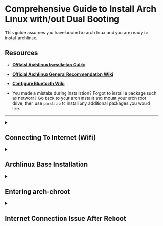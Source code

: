 # Comprehensive Guide to Install Arch Linux with/out Dual Booting

This guide assumes you have booted to arch linux and you are ready to install
archlinux.

## Resources

- **[Official Archlinux Installation Guide](https://wiki.archlinux.org/title/installation_guide)**
- **[Official Archlinux General Recommendation Wiki](https://wiki.archlinux.org/title/General_recommendations)**
- [**Configure Bluetooth Wiki**](https://wiki.archlinux.org/title/Bluetooth)

- You made a mistake during installation? Forgot to install a package such as
  network? Go back to your arch installt and mount your arch root drive, then
  use `pacstrap` to install any additional packages you would like.

---

<details>
<summary>

## Connecting To Internet (Wifi)

</summary>

- **[IWD Official Wiki](https://wiki.archlinux.org/title/iwd)**
- Arch comes with `iwd` package where it can automatically setup DHCP, but you
  have to enable DHCP because by default it's disabled.
- Another thing to keep in mind is that, by default arch uses `systemd-resolved`
  DNS manager. This can work without any issue but in certain circumstances (in
  my case, it wasn't working properly) it doesn’t work as intended especially
  with DHCP. In order to fix this, we have another option for DNS management
  which is switching to `resolvconf`.
- Make/modify the config file at `/etc/iwd/main.conf`, put the following config:

  ```bash
  [General]
  EnableNetworkConfiguration=true # Enable DHCP

  [Network]
  EnableIPv6=true                 # Enable acquiring IPv6
  RoutePriorityOffset=300         # Set route metric to choose better routing

  # If systemd-resolved doesn't work, then you may switch
  NameResolvingService=resolvconf # Switch to resolvconf from systemd-resolved
  ```

- After the configuration is set, restart `iwd` service, then connect to your
  wifi using `iwctl`.

  ```bash
  # Restart iwd service to apply configs
  systemctl restart iwd

  # Enter iwctl
  iwctl

  # 1. Get device/interface name
  [iwctl] device list

  # 2. Make sure it's poewered on
  [iwctl] device <dev-name> set-property Poewered on
  [iwctl] adapter <adapter-name> set-property Poewered on

  # 3. scan then get nearby networks
  [iwctl] station <dev-name> scan
  [iwctl] station <dev-name> get-networks

  # 4. Connect to your wifi
  [iwctl] station <dev-name> connect "SSID"

  # 5. quit iwctl and now you are connected!
  [iwctl] quit

  # Test your internet connection
  ping archlinux.org
  ```

</details>

<details>
<summary>

## Archlinux Base Installation

</summary>

Make sure to follow the steps and do necessary research if you don't understand
a step. You may occasionally encounter small notes that gives more clarification
as needed.

1. Try to connect to Wifi. (if not, follow the previous step)
2. To verify the boot mode, check the UEFI bitness. If it’s 64 then the system
   is booted in UEFI mode and has a 64-bit x64 UEFI. And if it’s 32 then the
   system is booted in UEFI mode and has a 32-bit IA32 UEFI. It’s always better
   to boot into 64-bit.

   ```bash
   cat /sys/firmware/efi/fw_platform_size
   ```

3. Verify EFI boot. **You should see several files there**. Make sure you are
   booting EFI mode and you are ready to install Arch.

   ```bash
   ls /sys/firmware/efi/efivars
   ```

4. Update system clock and set timezone. Also, update pacman keys

   ```bash
   timedatectl  # Info about DateTime

   #####
   # Automatic setup - Requires internet
   #####
   timedatectl set-ntp true

   #####
   # Manually setting Timezone
   #####
   # 1. Get your timezone
   timedatectl list-timezones

   # 2. Set timezone
   timedatectl set-time America/New_York

   ####
   # Update Pacman keys
   ####
   pacman-key --init
   pacman-key --populate archlinux
   pacman-key --populate archlinuxarm # For ARM Architecture
   ```

5. **Partitioning, Formatting, Swap:**

   1. Use `lsblk` to look at the connected devices in order to find your hard
      drive.

      ```bash
      # List connected devices, find your hard drive
      lsblk
      ```

   2. After that, you can create, modify, or delete partitions using `cfdisk`
      which is very easy to use. When entering `cfdisk`, you have to create
      `EFI System` (Not required for dual booting with Windows), `Linux Swap`,
      and `Linux Filesystem`, partitions. Don't forget when you are dual
      booting, you have access to Windows' EFI System partition, therefore, you
      don't need to create it if you have already installed Windows.

      ```bash
      cfdisk <device>     # Use lsblk to find the device
      cfdisk /dev/nvme0n1 # Example having NVMe as hard drive
      ```

   3. After partitioning, use `mkfs` to format the partitions. Use `ext4` for
      linux filesystem. And follow the commands to create a swap (Do your own
      research to choose the amount of disk for swap partition).

      ```bash
      ###
      # Format Linux Filesystem Partition
      ###
      # nvme0n1 is the hard drive, p5 is the file system partition for the hard drive.
      mkfs.ext4 /dev/nvme0n1p5

      ###
      # Format EFI Filesystem Partition
      ###
      # SKIP THIS STEP IF YOU ARE DUAL BOOTING
      # YOU LOSE WINDOWS BOOTLOADER IF YOU ARE DUAL BOOTING.
      # If you have a clean EFI System partition, Format it.
      # nvme0n1 is the hard drive, p1 is the EFI system partition.
      mkfs.fat -F32 /dev/nvme0n1p1

      ###
      # Make the swap
      ###
      # nvme0n1 is the hard drive, p6 is the swap partition.
      mkswap /dev/nvme0n1p6
      swapon /dev/nvme0n1p6
      ```

6. Mount your root (Linux Filesystem) partition to `/mnt` (this can be any where
   but this is the most popular one) and boot (EFI Filesystem) partition to
   `/mnt/efi` or `/mnt/boot`.
   [Read this official documentation](https://wiki.archlinux.org/title/EFI_system_partition#Mount_the_partition)
   to whether choose `/mnt/efi` or `/mnt/boot`. For this guide, I will be using
   `/mnt/efi`.

   ```bash
   # nvme0n1 is hard drive, p5 is the file system partition
   mount /dev/nvme0n1p5 /mnt

   # nvme0n1 is hard drive, p1 is the EFI Filesystem partition
   # --mkdir will create /mnt/efi dir using mkdir if doesnt exist.
   mount --mkdir /dev/nvme0n1p1 /mnt/efi
   ```

   - **Note**: the given documentation link or some usually enter into
     `arch-chroot` mode then mounts `EFI`. They usually refer it as `/efi` or
     `/boot`. In this guide, we do it before entering `arch-chroot`. Since we
     use `/mnt` as the root partition, we have to put the `EFI` within the root
     partition. Since `arch-chroot` mode simply switches our root to `/mnt` or
     the mounted point you have created. So, basically when you enter
     arch-chroot, you are referring to `/boot` or `/efi` for the EFI, but when
     you do it before entering arch-chroot, you are referring to `/mnt/boot` or
     `/mnt/efi`.

7. Update pacman to top 10 fastest servers. Here are two ways to achieve this.

   - First, you have to backup `/etc/pacman.d/mirrorlist` then use one of the
     following methods:

     ```bash
     # Backupi existing mirror list
     cp /etc/pacman.d/mirrorlist /etc/pacman.d/mirrorlist.bak
     ```

   1. `rankmirrors`: pick top 10. To rank top 10, we need to install
      `pacman-contrib` package.

      ```bash
      # Install pacman-contrib to rank servers
      pacman -Sy pacman-contrib

      # Using rankmirrors with mirrorlist.bak to pick top 10
      rankmirrors -n 10 /etc/pacman.d/mirrorlist.bak > /etc/pacman.d/mirrorlist
      ```

   2. `Reflector`: install `reflector` and sort by the fastest one.

      ```bash
      sudo pacman -Sy reflector

      # Sort top 10 servers for someone who lives in Poland
      reflector -c Poland --latest 10 --sort rate --save /etc/pacman.d/mirrorlist
      ```

8. Enable parallel downloading for pacman. Add or uncomment the following line
   at `/etc/pacman.conf`.

   ```bash
   [options]
   ParallelDownloads=5
   ```

9. Using `pacstrap` to Install essential packages to the root partition which
   was mounted at `/mnt` or whatever point you have chosen. These packages will
   be accessible when you enter arch-chroot mode, make sure to install all the
   necessary packages you need, such as network manager, DHCP, editors, etc.
   Make sure packages exist in
   [Arch Repository](https://archlinux.org/packages/).

   ```bash
   pacstrap -K /mnt <packages>

   # Install linux base packages and necessary tools
   pacstrap -K /mnt base base-devel linux-lts linux-firmware linux-headers intel-ucode networkmanager dhcpcd pipewire bluez bluez-utils wpa_supplicant netctl ntfs-3g gnome-keyring

   # Install necessary applications
   pacstrap -K /mnt inetutils net-tools sudo htop openssh ufw git nano vim neovim neofetch cups dialog
   ```

   - Basic Arch Linux installation: `base`
   - Tools to build Arch Linux packages. i.e, dev tools: `base-devel`
   - Linux kernels: `linux-lts`, `linux-headers`, (want latest kernel? install
     `linux` instead of `linux-lts`)
   - Microcode: `intel-ucode` or `amd-ucode`
   - Bluetooth utilities: `bluez`, `bluez-utils`
   - Network managers: `netctl`
   - Mount NTFS disk: `ntfs-3g`
   - DNS managers: `networkmanager` (includes nmcli), `dhcpcd`
   - Network utilities: `inetutils`, `net-tools`
   - Printing: `cups`
   - Dialog in CLI: `dialog`

10. Generate UUID for partitions. the `/mnt` is our root partition

    ```bash
    genfstab -U /mnt >> /mnt/etc/fstab
    ```

    - **Note**: using `-U` flag will use UUID of the partition instead of using
      the partition name. This is useful when you swap to another hard drive,
      where the UUID is fixed but the hard drive name could change. For this
      reason, we use `-U` to generate the fs tabs.

11. Now enter arch-chroot where `/mnt` is the root partition.

    ```bash
    # Make sure home directory exists in root partition
    mkdir /mnt/home

    # Enter arch-chroot
    arch-chroot /mnt
    ```

</details>

<details>
<summary>

## Entering arch-chroot

</summary>

- Fun Note: you have several ttys, you can switch between them using
  `Alt + arrows` or `Ctrl + Alt + <F1, F2, etc…>`
- Make sure to follow the steps and do necessary research if you don't
  understand a step.

1. We have to set up the basics of the system such as, date time, hostname,
   sudo, users, etc..

   ```bash
   # Update packages
   pacman -Syu

   # Change root password
   passwd

   # Change hostname
   echo "ArchLinux" >> /etc/hostname

   # Add users with home directory
   useradd -G sudo,wheel,storage,power,audio,video,input -m <user>
   passwd <user>      # Set user password

   # Edit visudo, default editor is vim
   EDITOR=nvim visudo
   # Uncomment %sudo ALL=(ALL) ALL
   # You could add timeout when user is required to enter their password, below the previous line, add the following line to prompt user after certain time to enter their password again, if it's 0, it asks for every single operation. (asking for every operation could be annoying!)
   Defaults timestamp_timeout=0

   # Set locale by uncomment the locale and then generate
   vim /etc/locale.gen # Example: en_US.UTF-8
   locale-gen
   echo LANG=en_US.UTF-8 > /etc/locale.conf
   export LANG=en_US.UTF-8

   # Edit hosts file
   vim /etc/hosts
   # Put the following there:
   127.0.0.1         localhost
   ::1               localhost
   127.0.1.1         <your-host>.localdomain        <host>

   # Set local time
   ln -sf /usr/share/zoneinfo/<Region/City> /etc/localtime
   ln -sf /usr/share/zoneinfo/America/New_York /etc/localtime
   hwclock --systohc # Sync time

   # Add multilib repository to pacman
   # Uncomment the following at /etc/pacman.conf
   [multilib]
   Include = /etc/pacman.d/mirrorlist

   # Enable pacman parallel downloading
   # Add or uncomment the follwoing in /etc/pacman.conf
   [options]
   ParallelDownloads=5
   ```

2. Install necessary applications

   - **[List of Applications](https://wiki.archlinux.org/title/List_of_applications/Utilities)**
   - Here are a few programs that may get you started with Arch Linux:
     ```bash
     sudo pacman -S firefox gnome-keyring libsecret seahorse blueman brightnessctl playerctl acpi pipewire pipewire-alsa pipewire-pulse wireplumber qtkeychain-qt5 openssl-1.1 feh thunar grim slurp mako mupdf ydotool gvfs
     ```
     - Stores passwords and encryption keys: `gnome-keyring`, `libsecret`,
       `seahorse` (GUI for gnome-keyring)
     - Bluetooth GUI: `blueman`
     - Network Manager GUI: `network-manager-applet`
     - Brightness & Audio Control: `brightnessctl`, `playerctl`
     - device configuration and power management: `acpi`
     - Audio: `pipewire`, `pipewire-alsa`, `pipewire-pulse`, `wireplumber`
     - image Viewer: `feh`
     - File Explorer: `thunar` (gvfs to have more control)
     - Document Viewer: `mupdf`
     - Snipping & Screenshot: `grim` (also install `slurp`)
     - Notification: `mako`
     - Change Appearance: `lxappearance` (Xorg)
     - Send Programmatic Input Events: `xdotool` (Xorg), `ydotool` (Wayland)
     - Debugging Key events: `wev` (Wayland), `xev` (Xorg), `showkeys`

3. Setting up grub boot loader.
   **[Read More At Arch Wiki Documentation](https://wiki.archlinux.org/title/GRUB)**.

   ```bash
   # 1. Install packages
   pacman -Syu grub efibootmgr dosfstools mtools os-prober

   # 2. Edit default grub file, if you are using dual boot
   vim /etc/default/grub
   # Uncomment
   GRUB_DISABLE_OS_PROBER=false

   # 3. Install grub for x86 architecture CPU
   grub-install --target=x86_64-efi --efi-directory=/efi --bootloader-id=GRUB-UEFI --recheck

   # 4. Generate Grub Configurations
   grub-mkconfig -o /boot/grub/grub.cfg

   # If for some reasons, it couldn't detect other boot loaders on dual booting
   # Try to manually add them at /etc/grub.d/40_custom (require re-generating Grub config)
   # Or you can create /boot/grub/custom.cfg and add them there (Does not require re-generate Grub config)

   # Config Example to add Windows bootloader to Grub list:
   # 1. Get your EFI UUID partition. nvme0n1 is the hard disk, p1 is EFI System partition
   sudo blkid /dev/nvme0n1p1

   # 2. Here is the config for /etc/grub.d/40_custom or /boot/grub/custom.cfg
   menuentry 'Windows 10' {
       search --fs-uuid --no-floppy --set=root <EFI-UUID-HERE>
       chainloader (${root})/EFI/Microsoft/Boot/bootmgfw.efi
   }

   # 3. run this to generate the /boot/grub/menu.cfg file
   update-grub
   ```

4. Don’t forget to Enable your services.

   ```bash
   systemctl enable dhcpcd
   systemctl enable NetworkManager
   systemctl enable docker
   systemctl enable containerd
   systemctl enable sshd
   systemctl enable acpid
   systemctl enable bluetooth

   systemctl --user enable gnmoe-keyring-daemon    # You may need to start the daemon: gnmoe-keyring-daemon --start -d
   systemctl --user enable ydotool
   systemctl --user enable pipewire
   systemctl --user enable pipewire-pulse
   systemctl --user enable wireplumber
   systemctl --user enable redshift

   # This is good for SSD drives
   systemctl enable fstrim.timer
   ```

5. Finally, exit from arch-chroot then reboot safely.

   ```bash
   # Exit from arch-chroot
   exit

   # Unmount safely, This helps to notice any "busy" partitions, and finding the cause fuser before booting to arch.
   umount -R /mnt

   # Reboot if everything is okay.
   reboot
   ```

</details>

<details>
<summary>

## Internet Connection Issue After Reboot

</summary>

- If for some reasons it fails to connect to internet after rebooting, or the
  service fails to retrieve an IP address. There are two ways to do:
- **First Method**: Using `nmcli` to connect to WIFI.

  ```bash
  # Find wifi
  nmcli device wifi list

  # Connect
  nmcli dev wifi connect "SSID" password "pwd"
  ```

- **Second Method**: Using `netctl` to connect to WIFI. this must be installed
  before exiting EFI mode.

  ```bash
  # 1. Copy an example at /etc/netctl/examples
  sudo cp /etc/netctl/examples/wireless-wpa /etc/netctl/wireless-wpa

  # 2. Uncomment the following line at /etc/netctl/wireless-wpa
  # Make sure it's pointing to a correct interface
  DHCPClient=dhcpcd

  # 3. Enable and start dhcpcd
  sudo systemctl enable dhcpcd
  sudo systemctl start dhcpcd
  ```

</details>
